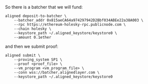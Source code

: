 So there is a batcher that we will fund:

```shell
aligned deposit-to-batcher \
    --batcher_addr 0x815aeCA64a974297942D2Bbf034ABEe22a38A003 \
    --rpc https://ethereum-holesky-rpc.publicnode.com \
    --chain holesky \
    --keystore_path ~/.aligned_keystore/keystore0 \
    --amount 0.1ether
```

and then we submit proof:
```shell
aligned submit \
    --proving_system SP1 \
    --proof <proof_file> \
    --vm_program <vm_program_file> \
    --conn wss://batcher.alignedlayer.com \
    --keystore_path ~/.aligned_keystore/keystore0
```

